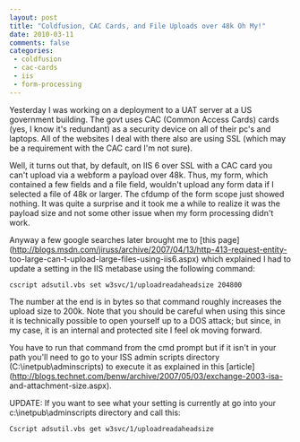 ```yaml
---
layout: post
title: "Coldfusion, CAC Cards, and File Uploads over 48k Oh My!"
date: 2010-03-11
comments: false
categories:
 - coldfusion
 - cac-cards
 - iis
 - form-processing
---
```

Yesterday I was working on a deployment to a UAT server at a US government
building. The govt uses CAC (Common Access Cards) cards (yes, I know it's
redundant) as a security device on all of their pc's and laptops. All of the
websites I deal with there also are using SSL (which may be a requirement with
the CAC card I'm not sure).

Well, it turns out that, by default, on IIS 6 over SSL with a CAC card you
can't upload via a webform a payload over 48k. Thus, my form, which contained
a few fields and a file field, wouldn't upload any form data if I selected a
file of 48k or larger. The cfdump of the form scope just showed nothing. It
was quite a surprise and it took me a while to realize it was the payload size
and not some other issue when my form processing didn't work.

Anyway a few google searches later brought me to [this
page](http://blogs.msdn.com/jiruss/archive/2007/04/13/http-413-request-entity-
too-large-can-t-upload-large-files-using-iis6.aspx) which explained I had to
update a setting in the IIS metabase using the following command:

```vbnet
cscript adsutil.vbs set w3svc/1/uploadreadaheadsize 204800

```

The number at the end is in bytes so that command roughly increases the upload
size to 200k. Note that you should be careful when using this since it is
technically possible to open yourself up to a DOS attack; but since, in my
case, it is an internal and protected site I feel ok moving forward.

You have to run that command from the cmd prompt but if it isn't in your path
you'll need to go to your ISS admin scripts directory
(C:\inetpub\adminscripts) to execute it as explained in this
[article](http://blogs.technet.com/benw/archive/2007/05/03/exchange-2003-isa-
and-attachment-size.aspx).

UPDATE:
If you want to see what your setting is currently at go into your
c:\inetpub\adminscripts directory and call this:

```vbnet
Cscript adsutil.vbs get w3svc/1/uploadreadaheadsize

```


